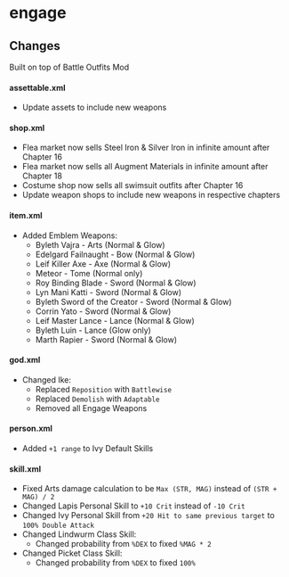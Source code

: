 # engage

## Changes

Built on top of Battle Outfits Mod

#### assettable.xml

- Update assets to include new weapons

#### shop.xml

- Flea market now sells Steel Iron & Silver Iron in infinite amount after Chapter 16
- Flea market now sells all Augment Materials in infinite amount after Chapter 18
- Costume shop now sells all swimsuit outfits after Chapter 16
- Update weapon shops to include new weapons in respective chapters

#### item.xml

- Added Emblem Weapons:
    - Byleth Vajra - Arts (Normal & Glow)
    - Edelgard Failnaught - Bow (Normal & Glow)
    - Leif Killer Axe - Axe (Normal & Glow)
    - Meteor - Tome (Normal only)
    - Roy Binding Blade - Sword (Normal & Glow)
    - Lyn Mani Katti - Sword (Normal & Glow)
    - Byleth Sword of the Creator - Sword (Normal & Glow)
    - Corrin Yato - Sword (Normal & Glow)
    - Leif Master Lance - Lance (Normal & Glow)
    - Byleth Luin - Lance (Glow only)
    - Marth Rapier - Sword (Normal & Glow)

#### god.xml

- Changed Ike:
    - Replaced `Reposition` with `Battlewise`
    - Replaced `Demolish` with `Adaptable`
    - Removed all Engage Weapons

#### person.xml

- Added `+1 range` to Ivy Default Skills

#### skill.xml

- Fixed Arts damage calculation to be `Max (STR, MAG)` instead of `(STR + MAG) / 2`
- Changed Lapis Personal Skill to `+10 Crit` instead of `-10 Crit`
- Changed Ivy Personal Skill from `+20 Hit to same previous target` to `100% Double Attack`
- Changed Lindwurm Class Skill:
    - Changed probability from `%DEX` to fixed `%MAG * 2`
- Changed Picket Class Skill:
    - Changed probability from `%DEX` to fixed `100%`

